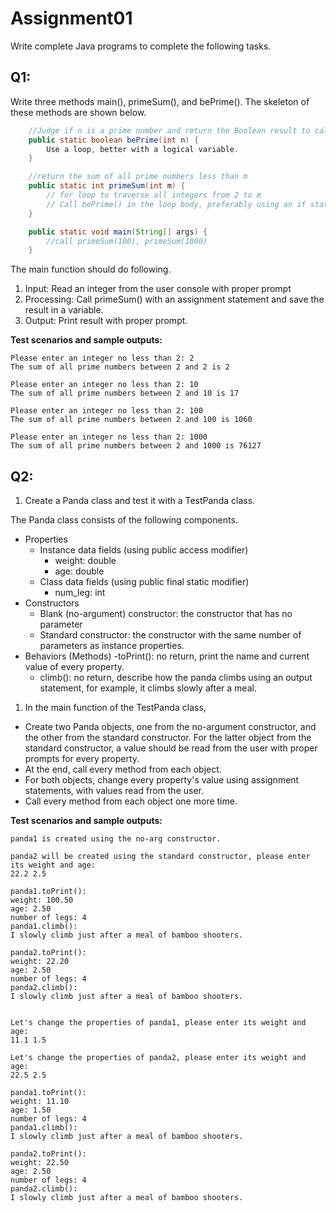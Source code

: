 # Assignment01
Write complete Java programs to complete the following tasks.

## Q1:

Write three methods main(), primeSum(), and bePrime(). The skeleton of these methods are shown below.

```java
	//Judge if n is a prime number and return the Boolean result to caller
	public static boolean bePrime(int n) {
		Use a loop, better with a logical variable.
	}

	//return the sum of all prime numbers less than m
	public static int primeSum(int m) {
		// for loop to traverse all integers from 2 to m
		// Call bePrime() in the loop body, preferably using an if statement
	}

	public static void main(String[] args) {
		//call primeSum(100), primeSum(1000)
	}
```

The main function should do following.

1) Input: Read an integer from the user console with proper prompt
2) Processing: Call primeSum() with an assignment statement and save the result in a variable.
3) Output: Print result with proper prompt.

**Test scenarios and sample outputs:**

```
Please enter an integer no less than 2: 2
The sum of all prime numbers between 2 and 2 is 2
 
Please enter an integer no less than 2: 10
The sum of all prime numbers between 2 and 10 is 17
 
Please enter an integer no less than 2: 100
The sum of all prime numbers between 2 and 100 is 1060
 
Please enter an integer no less than 2: 1000
The sum of all prime numbers between 2 and 1000 is 76127
```

## Q2:

1. Create a Panda class and test it with a TestPanda class.

The Panda class consists of the following components.
- Properties 
  - Instance data fields (using public access modifier) 
    - weight: double
    - age: double
  - Class data fields (using public final static modifier)
    - num_leg: int
- Constructors 
  - Blank (no-argument) constructor: the constructor that has no parameter
  - Standard constructor: the constructor with the same number of parameters as instance properties.
- Behaviors (Methods) 
  -toPrint(): no return, print the name and current value of every property.
  - climb(): no return, describe how the panda climbs using an output statement, for example, it climbs slowly after a meal.

1. In the main function of the TestPanda class,

- Create two Panda objects, one from the no-argument constructor, and the other from the standard constructor. For the latter object from the standard constructor, a value should be read from the user with proper prompts for every property.
- At the end, call every method from each object.
- For both objects, change every property's value using assignment statements, with values read from the user.
- Call every method from each object one more time.


**Test scenarios and sample outputs:**

```
panda1 is created using the no-arg constructor.

panda2 will be created using the standard constructor, please enter its weight and age: 
22.2 2.5

panda1.toPrint(): 
weight: 100.50
age: 2.50
number of legs: 4
panda1.climb(): 
I slowly climb just after a meal of bamboo shooters.

panda2.toPrint(): 
weight: 22.20
age: 2.50
number of legs: 4
panda2.climb(): 
I slowly climb just after a meal of bamboo shooters.


Let's change the properties of panda1, please enter its weight and age: 
11.1 1.5 

Let's change the properties of panda2, please enter its weight and age: 
22.5 2.5

panda1.toPrint(): 
weight: 11.10
age: 1.50
number of legs: 4
panda1.climb(): 
I slowly climb just after a meal of bamboo shooters.

panda2.toPrint(): 
weight: 22.50
age: 2.50
number of legs: 4
panda2.climb(): 
I slowly climb just after a meal of bamboo shooters.
```